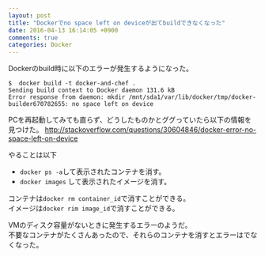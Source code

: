 ```yaml
---
layout: post
title: "Dockerでno space left on deviceが出てbuildできなくなった"
date: 2016-04-13 16:14:05 +0900
comments: true
categories: Docker
---
```


Dockerのbuild時に以下のエラーが発生するようになった。


```
$  docker build -t docker-and-chef .
Sending build context to Docker daemon 131.6 kB
Error response from daemon: mkdir /mnt/sda1/var/lib/docker/tmp/docker-builder670782655: no space left on device

```

PCを再起動してみても直らず、どうしたものかとググっていたら以下の情報を見つけた。
http://stackoverflow.com/questions/30604846/docker-error-no-space-left-on-device

やることは以下

* `docker ps -a`して表示されたコンテナを消す。
* `docker images` して表示されたイメージを消す。

コンテナは`docker rm container_id`で消すことができる。  
イメージは`docker rim image_id`で消すことができる。

VMのディスク容量がないときに発生するエラーのようだ。  
不要なコンテナがたくさんあったので、それらのコンテナを消すとエラーはでなくなった。
